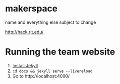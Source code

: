 # makerspace

name and everything else subject to change

http://hack.rit.edu/

# Running the team website

1. [Install Jekyll](https://jekyllrb.com/docs/installation/)
1. `cd docs && jekyll serve --livereload`
1. Go to http://localhost:4000/
